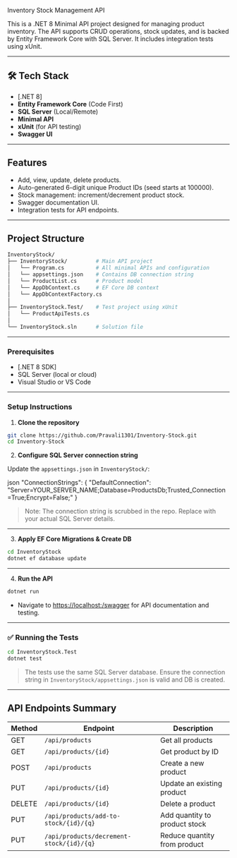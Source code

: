  Inventory Stock Management API

This is a .NET 8 Minimal API project designed for managing product inventory. The API supports CRUD operations, stock updates, and is backed by Entity Framework Core with SQL Server. It includes integration tests using xUnit.

---

## 🛠️ Tech Stack

- [.NET 8]
- **Entity Framework Core** (Code First)
- **SQL Server** (Local/Remote)
- **Minimal API**
- **xUnit** (for API testing)
- **Swagger UI**

---

##  Features

- Add, view, update, delete products.
- Auto-generated 6-digit unique Product IDs (seed starts at 100000).
- Stock management: increment/decrement product stock.
- Swagger documentation UI.
- Integration tests for API endpoints.

---

##  Project Structure

```bash
InventoryStock/
├── InventoryStock/         # Main API project
│   └── Program.cs          # All minimal APIs and configuration
│   └── appsettings.json    # Contains DB connection string
│   └── ProductList.cs      # Product model
│   └── AppDbContext.cs     # EF Core DB context
│   └── AppDbContextFactory.cs
│
├── InventoryStock.Test/    # Test project using xUnit
│   └── ProductApiTests.cs
│
└── InventoryStock.sln      # Solution file
```

---



### Prerequisites

- [.NET 8 SDK]
- SQL Server (local or cloud)
- Visual Studio or VS Code

---

###  Setup Instructions

1. **Clone the repository**

```bash
git clone https://github.com/Pravali1301/Inventory-Stock.git
cd Inventory-Stock
```

2. **Configure SQL Server connection string**

Update the `appsettings.json` in `InventoryStock/`:

json
"ConnectionStrings": {
  "DefaultConnection": "Server=YOUR_SERVER_NAME;Database=ProductsDb;Trusted_Connection=True;Encrypt=False;"
}


> Note: The connection string is scrubbed in the repo. Replace with your actual SQL Server details.

---

3. **Apply EF Core Migrations & Create DB**

```bash
cd InventoryStock
dotnet ef database update
```

---

4. **Run the API**

```bash
dotnet run
```

- Navigate to [https://localhost:<port>/swagger](https://localhost:<port>/swagger) for API documentation and testing.

---

### ✅ Running the Tests

```bash
cd InventoryStock.Test
dotnet test
```

> The tests use the same SQL Server database. Ensure the connection string in `InventoryStock/appsettings.json` is valid and DB is created.

---

## API Endpoints Summary

| Method | Endpoint                                 | Description                      |
|--------|------------------------------------------|----------------------------------|
| GET    | `/api/products`                              | Get all products                 |
| GET    | `/api/products/{id}`                         | Get product by ID                |
| POST   | `/api/products`                              | Create a new product             |
| PUT    | `/api/products/{id}`                     | Update an existing product       |
| DELETE | `/api/products/{id}`                         | Delete a product                 |
| PUT    | `/api/products/add-to-stock/{id}/{q}` | Add quantity to product stock    |
| PUT    | `/api/products/decrement-stock/{id}/{q}` | Reduce quantity from product     |

